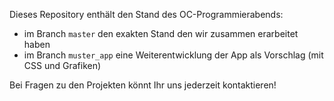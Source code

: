 Dieses Repository enthält den Stand des OC-Programmierabends:
- im Branch `master` den exakten Stand den wir zusammen erarbeitet haben
- im Branch `muster_app` eine Weiterentwicklung der App als Vorschlag (mit CSS und Grafiken)

Bei Fragen zu den Projekten könnt Ihr uns jederzeit kontaktieren! 